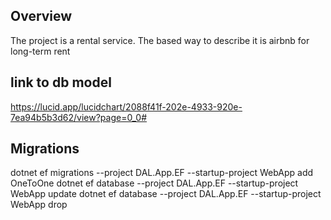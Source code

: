 ## Overview
The project is a rental service. The based way to describe it is airbnb for long-term rent

## link to db model
https://lucid.app/lucidchart/2088f41f-202e-4933-920e-7ea94b5b3d62/view?page=0_0#

## Migrations
dotnet ef migrations --project DAL.App.EF --startup-project WebApp add  OneToOne
dotnet ef database --project DAL.App.EF --startup-project WebApp update
dotnet ef database --project DAL.App.EF --startup-project WebApp drop